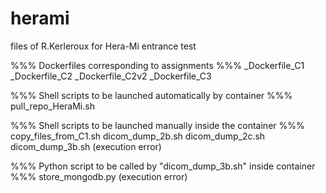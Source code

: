 # herami
files of R.Kerleroux for Hera-Mi entrance test

%%% Dockerfiles corresponding to assignments %%%
_Dockerfile_C1
_Dockerfile_C2
_Dockerfile_C2v2
_Dockerfile_C3

%%% Shell scripts to be launched automatically by container %%%
pull_repo_HeraMi.sh

%%% Shell scripts to be launched manually inside the container %%%
copy_files_from_C1.sh
dicom_dump_2b.sh
dicom_dump_2c.sh
dicom_dump_3b.sh (execution error)

%%% Python script to be called by "dicom_dump_3b.sh" inside container %%%
store_mongodb.py (execution error)
